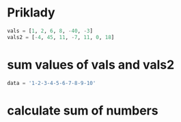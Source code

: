 # Priklady

```python
vals = [1, 2, 6, 8, -40, -3]
vals2 = [-4, 45, 11, -7, 11, 0, 18]
```

# sum values of vals and vals2

```python
data = '1-2-3-4-5-6-7-8-9-10'
```

# calculate sum of numbers
